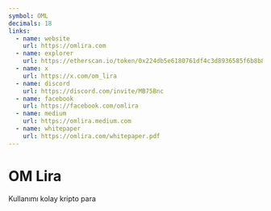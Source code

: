 ```yaml
---
symbol: OML
decimals: 18
links:
  - name: website
    url: https://omlira.com
  - name: explorer
    url: https://etherscan.io/token/0x224db5e6180761df4c3d8936585f6b8b83879770
  - name: x
    url: https://x.com/om_lira
  - name: discord
    url: https://discord.com/invite/MB75Bnc
  - name: facebook
    url: https://facebook.com/omlira
  - name: medium
    url: https://omlira.medium.com
  - name: whitepaper
    url: https://omlira.com/whitepaper.pdf
---
```


# OM Lira

Kullanımı kolay kripto para
